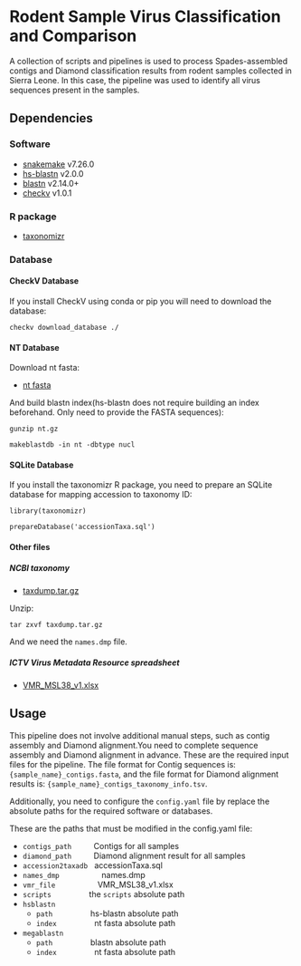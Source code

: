 # Rodent Sample Virus Classification and Comparison
A collection of scripts and pipelines is used to process Spades-assembled contigs and Diamond classification results from rodent samples collected in Sierra Leone. In this case, the pipeline was used to identify all virus sequences present in the samples.

## Dependencies
### Software
* [snakemake](https://github.com/snakemake/snakemake) v7.26.0
* [hs-blastn](https://github.com/chenying2016/queries/tree/master/hs-blastn-src) v2.0.0
* [blastn](https://ftp.ncbi.nlm.nih.gov/blast/executables/blast+/LATEST/) v2.14.0+
* [checkv](https://bitbucket.org/berkeleylab/checkv/src/master/) v1.0.1
### R package
* [taxonomizr](https://cran.r-project.org/web/packages/taxonomizr/index.html)

### Database
#### CheckV Database
If you install CheckV using conda or pip you will need to download the database:

`checkv download_database ./`

#### NT Database
Download nt fasta:
* [nt fasta](https://ftp.ncbi.nlm.nih.gov/blast/db/FASTA/nt.gz)

And build blastn index(hs-blastn does not require building an index beforehand. Only need to provide the FASTA sequences):

`gunzip nt.gz`

`makeblastdb -in nt -dbtype nucl`

#### SQLite Database
If you install the taxonomizr R package, you need to prepare an SQLite database for mapping accession to taxonomy ID:

`library(taxonomizr)`

`prepareDatabase('accessionTaxa.sql')`

#### Other files
##### NCBI taxonomy
* [taxdump.tar.gz](https://ftp.ncbi.nih.gov/pub/taxonomy/taxdump.tar.gz)

Unzip:

`tar zxvf taxdump.tar.gz`

And we need the `names.dmp` file.
##### ICTV Virus Metadata Resource spreadsheet
* [VMR_MSL38_v1.xlsx](https://ictv.global/vmr/current)

## Usage
This pipeline does not involve additional manual steps, such as contig assembly and Diamond alignment.You need to complete sequence assembly and Diamond alignment in advance. These are the required input files for the pipeline. The file format for Contig sequences is: `{sample_name}_contigs.fasta`, and the file format for Diamond alignment results is: `{sample_name}_contigs_taxonomy_info.tsv`.

Additionally, you need to configure the `config.yaml` file by replace the absolute paths for the required software or databases.

These are the paths that must be modified in the config.yaml file:
- `contigs_path`&nbsp;&nbsp;&nbsp;&nbsp;&nbsp;&nbsp;&nbsp;&nbsp;&nbsp;&nbsp;Contigs for all samples
- `diamond_path`&nbsp;&nbsp;&nbsp;&nbsp;&nbsp;&nbsp;&nbsp;&nbsp;&nbsp;&nbsp;Diamond alignment result for all samples
- `accession2taxadb`&nbsp;&nbsp;&nbsp;accessionTaxa.sql
- `names_dmp`&nbsp;&nbsp;&nbsp;&nbsp;&nbsp;&nbsp;&nbsp;&nbsp;&nbsp;&nbsp;&nbsp;&nbsp;&nbsp;&nbsp;&nbsp;&nbsp;&nbsp;&nbsp;&nbsp;names.dmp
- `vmr_file`&nbsp;&nbsp;&nbsp;&nbsp;&nbsp;&nbsp;&nbsp;&nbsp;&nbsp;&nbsp;&nbsp;&nbsp;&nbsp;&nbsp;&nbsp;&nbsp;&nbsp;&nbsp;&nbsp;VMR_MSL38_v1.xlsx
- `scripts`&nbsp;&nbsp;&nbsp;&nbsp;&nbsp;&nbsp;&nbsp;&nbsp;&nbsp;&nbsp;&nbsp;&nbsp;&nbsp;&nbsp;&nbsp;&nbsp;&nbsp;the `scripts` absolute path
- `hsblastn`
  - `path`&nbsp;&nbsp;&nbsp;&nbsp;&nbsp;&nbsp;&nbsp;&nbsp;&nbsp;&nbsp;&nbsp;&nbsp;&nbsp;&nbsp;&nbsp;&nbsp;&nbsp;hs-blastn absolute path
  - `index`&nbsp;&nbsp;&nbsp;&nbsp;&nbsp;&nbsp;&nbsp;&nbsp;&nbsp;&nbsp;&nbsp;&nbsp;&nbsp;&nbsp;&nbsp;&nbsp;&nbsp;nt fasta absolute path
- `megablastn`
  - `path`&nbsp;&nbsp;&nbsp;&nbsp;&nbsp;&nbsp;&nbsp;&nbsp;&nbsp;&nbsp;&nbsp;&nbsp;&nbsp;&nbsp;&nbsp;&nbsp;&nbsp;blastn absolute path
  - `index`&nbsp;&nbsp;&nbsp;&nbsp;&nbsp;&nbsp;&nbsp;&nbsp;&nbsp;&nbsp;&nbsp;&nbsp;&nbsp;&nbsp;&nbsp;&nbsp;&nbsp;nt fasta absolute path




